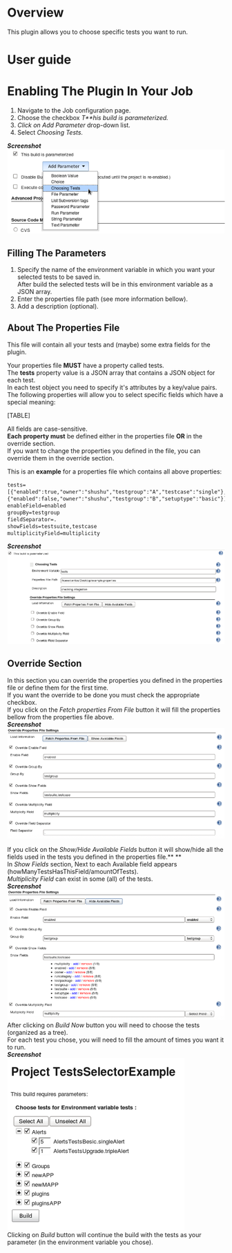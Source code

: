 # Overview

This plugin allows you to choose specific tests you want to run.

# User guide

# Enabling The Plugin In Your Job

1.  Navigate to the Job configuration page.
2.  Choose the checkbox *T**his build is parameterized.*
3.  *Click on Add Parameter* drop-down list.
4.  Select *Choosing Tests.*

***Screenshot***  
![](docs/images/Screenshot.png)

## Filling The Parameters

1.  Specify the name of the environment variable in which you want your
    selected tests to be saved in.   
    After build the selected tests will be in this environment variable
    as a JSON array.
2.  Enter the properties file path (see more information bellow).
3.  Add a description (optional).

## About The Properties File

This file will contain all your tests and (maybe) some extra fields for
the plugin.

Your properties file **MUST** have a property called tests.  
The **tests** property value is a JSON array that contains a JSON object
for each test.   
In each test object you need to specify it's attributes by a key/value
pairs.  
The following properties will allow you to select specific fields which
have a special meaning:

[TABLE]

All fields are case-sensitive.  
**Each property must** be defined either in the properties file **OR**
in the override section.   
If you want to change the properties you defined in the file, you can
override them in the override section.

This is an **example** for a properties file which contains all above
properties:

``` syntaxhighlighter-pre
tests=[{"enabled":true,"owner":"shushu","testgroup":"A","testcase":"single"},{"enabled":false,"owner":"shushu","testgroup":"B","setuptype":"basic"}]
enableField=enabled
groupBy=testgroup
fieldSeparator=.
showFields=testsuite,testcase
multiplicityField=multiplicity
```

***Screenshot***  
![](docs/images/First_screen.png)

## Override Section

In this section you can override the properties you defined in the
properties file or define them for the first time.  
If you want the override to be done you must check the appropriate
checkbox.  
If you click on the *Fetch properties From File* button it will fill the
properties bellow from the properties file above.  
***Screenshot***  
![](docs/images/override_-_after_fetch.png)

If you click on the *Show/Hide Available Fields* button it will
show/hide all the fields used in the tests you defined in the properties
file.** **  
In *Show Fields* section, Next to each Available field appears
(howManyTestsHasThisField/amountOfTests).  
*Multiplicity Field* can exist in some (all) of the tests.  
***Screenshot***  
![](docs/images/available_fields.png)  
After clicking on *Build Now* button you will need to choose the tests
(organized as a tree).  
For each test you chose, you will need to fill the amount of times you
want it to run.  
***Screenshot***  
![](docs/images/tree_tests.png)  
Clicking on *Build* button will continue the build with the tests as
your parameter (in the environment variable you chose). 
